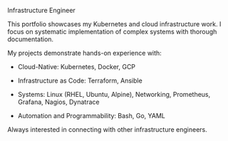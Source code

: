 Infrastructure Engineer

This portfolio showcases my Kubernetes and cloud infrastructure work. I focus on systematic implementation of complex systems with thorough documentation.

My projects demonstrate hands-on experience with:

- Cloud-Native: Kubernetes, Docker, GCP

- Infrastructure as Code: Terraform, Ansible

- Systems: Linux (RHEL, Ubuntu, Alpine), Networking, Prometheus, Grafana, Nagios, Dynatrace

- Automation and Programmability: Bash, Go, YAML

Always interested in connecting with other infrastructure engineers.
